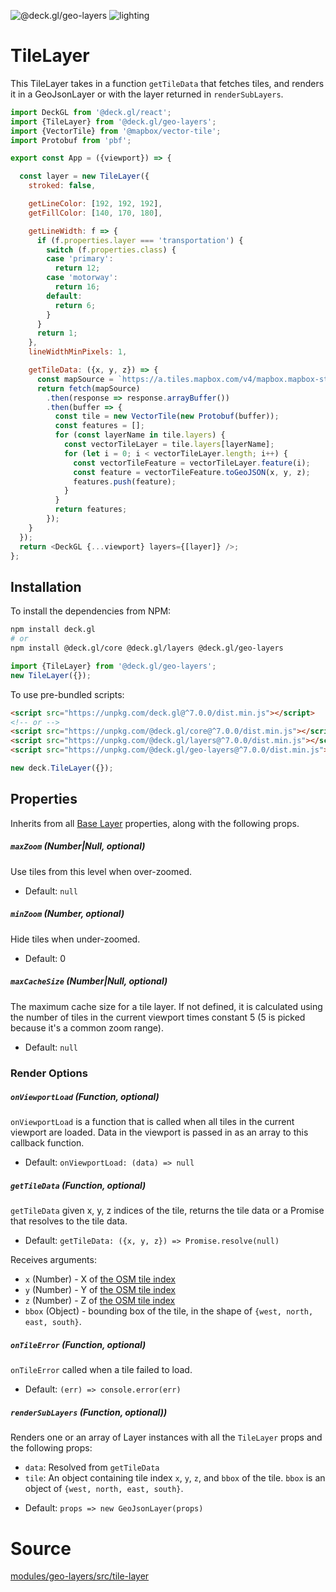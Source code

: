 <!-- INJECT:"TileLayerDemo" -->

<p class="badges">
  <img src="https://img.shields.io/badge/@deck.gl/geo--layers-lightgrey.svg?style=flat-square" alt="@deck.gl/geo-layers" />
  <img src="https://img.shields.io/badge/lighting-yes-blue.svg?style=flat-square" alt="lighting" />
</p>

# TileLayer

This TileLayer takes in a function `getTileData` that fetches tiles, and renders it in a GeoJsonLayer or with the layer returned in `renderSubLayers`.

```js
import DeckGL from '@deck.gl/react';
import {TileLayer} from '@deck.gl/geo-layers';
import {VectorTile} from '@mapbox/vector-tile';
import Protobuf from 'pbf';

export const App = ({viewport}) => {

  const layer = new TileLayer({
    stroked: false,

    getLineColor: [192, 192, 192],
    getFillColor: [140, 170, 180],

    getLineWidth: f => {
      if (f.properties.layer === 'transportation') {
        switch (f.properties.class) {
        case 'primary':
          return 12;
        case 'motorway':
          return 16;
        default:
          return 6;
        }
      }
      return 1;
    },
    lineWidthMinPixels: 1,

    getTileData: ({x, y, z}) => {
      const mapSource = `https://a.tiles.mapbox.com/v4/mapbox.mapbox-streets-v7/${z}/${x}/${y}.vector.pbf?access_token=${MapboxAccessToken}`;
      return fetch(mapSource)
        .then(response => response.arrayBuffer())
        .then(buffer => {
          const tile = new VectorTile(new Protobuf(buffer));
          const features = [];
          for (const layerName in tile.layers) {
            const vectorTileLayer = tile.layers[layerName];
            for (let i = 0; i < vectorTileLayer.length; i++) {
              const vectorTileFeature = vectorTileLayer.feature(i);
              const feature = vectorTileFeature.toGeoJSON(x, y, z);
              features.push(feature);
            }
          }
          return features;
        });
    }
  });
  return <DeckGL {...viewport} layers={[layer]} />;
};
```


## Installation

To install the dependencies from NPM:

```bash
npm install deck.gl
# or
npm install @deck.gl/core @deck.gl/layers @deck.gl/geo-layers
```

```js
import {TileLayer} from '@deck.gl/geo-layers';
new TileLayer({});
```

To use pre-bundled scripts:

```html
<script src="https://unpkg.com/deck.gl@^7.0.0/dist.min.js"></script>
<!-- or -->
<script src="https://unpkg.com/@deck.gl/core@^7.0.0/dist.min.js"></script>
<script src="https://unpkg.com/@deck.gl/layers@^7.0.0/dist.min.js"></script>
<script src="https://unpkg.com/@deck.gl/geo-layers@^7.0.0/dist.min.js"></script>
```

```js
new deck.TileLayer({});
```


## Properties

Inherits from all [Base Layer](/docs/api-reference/layer.md) properties, along with the following props. 

##### `maxZoom` (Number|Null, optional)

Use tiles from this level when over-zoomed.

- Default: `null`

##### `minZoom` (Number, optional)

Hide tiles when under-zoomed.

- Default: 0

##### `maxCacheSize` (Number|Null, optional)

The maximum cache size for a tile layer. If not defined, it is calculated using the number of tiles in the current viewport times constant 5 (5 is picked because it's a common zoom range).

- Default: `null`

### Render Options

##### `onViewportLoad` (Function, optional)

`onViewportLoad` is a function that is called when all tiles in the current viewport are loaded. Data in the viewport is passed in as an array to this callback function.

- Default: `onViewportLoad: (data) => null`

##### `getTileData` (Function,  optional)

`getTileData` given x, y, z indices of the tile, returns the tile data or a Promise that resolves to the tile data.

- Default: `getTileData: ({x, y, z}) => Promise.resolve(null)`

Receives arguments:

- `x` (Number) - X of [the OSM tile index](https://wiki.openstreetmap.org/wiki/Slippy_map_tilenames)
- `y` (Number) - Y of [the OSM tile index](https://wiki.openstreetmap.org/wiki/Slippy_map_tilenames)
- `z` (Number) - Z of [the OSM tile index](https://wiki.openstreetmap.org/wiki/Slippy_map_tilenames)
- `bbox` (Object) - bounding box of the tile, in the shape of `{west, north, east, south}`.

##### `onTileError` (Function, optional)

`onTileError` called when a tile failed to load.

- Default: `(err) => console.error(err)`

##### `renderSubLayers` (Function, optional))

Renders one or an array of Layer instances with all the `TileLayer` props and the following props:

* `data`: Resolved from `getTileData`
* `tile`: An object containing tile index `x`, `y`, `z`, and `bbox` of the tile. `bbox` is an object of `{west, north, east, south}`.

- Default: `props => new GeoJsonLayer(props)`

# Source

[modules/geo-layers/src/tile-layer](https://github.com/uber/deck.gl/tree/master/modules/geo-layers/src/tile-layer)

